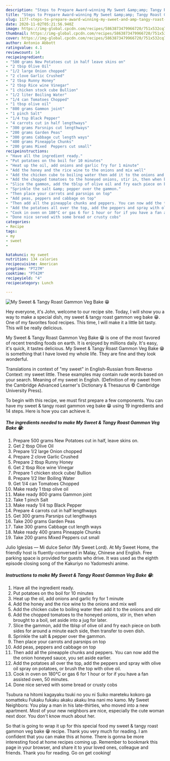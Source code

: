 ```yaml
---
description: "Steps to Prepare Award-winning My Sweet &amp;amp; Tangy Roast Gammon Veg Bake  😁"
title: "Steps to Prepare Award-winning My Sweet &amp;amp; Tangy Roast Gammon Veg Bake  😁"
slug: 1177-steps-to-prepare-award-winning-my-sweet-and-amp-tangy-roast-gammon-veg-bake
date: 2020-11-02T05:21:56.940Z
image: https://img-global.cpcdn.com/recipes/5863873479966720/751x532cq70/my-sweet-tangy-roast-gammon-veg-bake-😁-recipe-main-photo.jpg
thumbnail: https://img-global.cpcdn.com/recipes/5863873479966720/751x532cq70/my-sweet-tangy-roast-gammon-veg-bake-😁-recipe-main-photo.jpg
cover: https://img-global.cpcdn.com/recipes/5863873479966720/751x532cq70/my-sweet-tangy-roast-gammon-veg-bake-😁-recipe-main-photo.jpg
author: Antonio Abbott
ratingvalue: 4.1
reviewcount: 14
recipeingredient:
- "500 grams New Potatoes cut in half leave skins on"
- "2 tbsp Olive Oil"
- "1/2 large Onion chopped"
- "2 clove Garlic Crushed"
- "2 tbsp Runny Honey"
- "2 tbsp Rice wine Vinegar"
- "1 chicken stock cube Bullion"
- "1/2 liter Boiling Water"
- "1/4 can Tomatoes Chopped"
- "1 tbsp olive oil"
- "800 grams Gammon joint"
- "1 pinch Salt"
- "1/4 tsp Black Pepper"
- "4 carrots cut in half lengthways"
- "300 grams Parsnips cut lengthways"
- "200 grams Garden Peas"
- "300 grams Cabbage cut length ways"
- "400 grams Pineapple Chunks"
- "200 grams Mixed  Peppers cut small"
recipeinstructions:
- "Have all the ingredient ready."
- "Put potatoes on tho boil for 10 minutes"
- "Heat up the oil, add onions and garlic fry for 1 minute"
- "Add the honey and the rice wine to the onions and mix well"
- "Add the chicken cube to boiling water then add it to the onions and stir"
- "Add the chopped tomatoes to the honeyed onions, stir in, then when brought to a boil, set aside into a jug for later."
- "Slice the gammon, add the tblsp of olive oil and fry each piece on both sides for around a minute each side, then transfer to oven dish."
- "Sprinkle the salt &amp; pepper over the gammon."
- "Then place your carrots and parsnips on top"
- "Add peas, peppers and cabbage on top"
- "Then add all the pineapple chunks and peppers. You can now add the the onion honeyed sauce, you set aside earlier."
- "Add the potatoes all over the top, add the peppers and spray with olive oil spray on potatoes, or brush the top with olive oil."
- "Cook in oven on 180°C or gas 6 for 1 hour or for if you have a fan assisted oven, 50 minutes."
- "Done nice served with some bread or crusty cobs"
categories:
- Recipe
tags:
- my
- sweet
- 

katakunci: my sweet  
nutrition: 134 calories
recipecuisine: American
preptime: "PT27M"
cooktime: "PT42M"
recipeyield: "4"
recipecategory: Lunch

---
```



![My Sweet &amp; Tangy Roast Gammon Veg Bake  😁](https://img-global.cpcdn.com/recipes/5863873479966720/751x532cq70/my-sweet-tangy-roast-gammon-veg-bake-😁-recipe-main-photo.jpg)

Hey everyone, it's John, welcome to our recipe site. Today, I will show you a way to make a special dish, my sweet &amp; tangy roast gammon veg bake  😁. One of my favorites food recipes. This time, I will make it a little bit tasty. This will be really delicious.

My Sweet &amp; Tangy Roast Gammon Veg Bake  😁 is one of the most favored of recent trending foods on earth. It is enjoyed by millions daily. It's easy, it's quick, it tastes delicious. My Sweet &amp; Tangy Roast Gammon Veg Bake  😁 is something that I have loved my whole life. They are fine and they look wonderful.

Translations in context of &#34;my sweet&#34; in English-Russian from Reverso Context: my sweet little. These examples may contain rude words based on your search. Meaning of my sweet in English. (Definition of my sweet from the Cambridge Advanced Learner&#39;s Dictionary &amp; Thesaurus © Cambridge University Press).


To begin with this recipe, we must first prepare a few components. You can have my sweet &amp; tangy roast gammon veg bake  😁 using 19 ingredients and 14 steps. Here is how you can achieve it.

<!--inarticleads1-->

##### The ingredients needed to make My Sweet &amp; Tangy Roast Gammon Veg Bake  😁:

1. Prepare 500 grams New Potatoes cut in half, leave skins on.
1. Get 2 tbsp Olive Oil
1. Prepare 1/2 large Onion chopped
1. Prepare 2 clove Garlic Crushed
1. Prepare 2 tbsp Runny Honey
1. Get 2 tbsp Rice wine Vinegar
1. Prepare 1 chicken stock cube/ Bullion
1. Prepare 1/2 liter Boiling Water
1. Get 1/4 can Tomatoes Chopped
1. Make ready 1 tbsp olive oil
1. Make ready 800 grams Gammon joint
1. Take 1 pinch Salt
1. Make ready 1/4 tsp Black Pepper
1. Prepare 4 carrots cut in half lengthways
1. Get 300 grams Parsnips cut lengthways
1. Take 200 grams Garden Peas
1. Take 300 grams Cabbage cut length ways
1. Make ready 400 grams Pineapple Chunks
1. Take 200 grams Mixed  Peppers cut small


Julio Iglesias — Mi dulce Señor (My Sweet Lord). At My Sweet Home, the friendly host is fluently-conversed in Malay, Chinese and English. Free parking space is provided for guests who drive. It was used as the eighth episode closing song of the Kakuriyo no Yadomeshi anime. 

<!--inarticleads2-->

##### Instructions to make My Sweet &amp; Tangy Roast Gammon Veg Bake  😁:

1. Have all the ingredient ready.
1. Put potatoes on tho boil for 10 minutes
1. Heat up the oil, add onions and garlic fry for 1 minute
1. Add the honey and the rice wine to the onions and mix well
1. Add the chicken cube to boiling water then add it to the onions and stir
1. Add the chopped tomatoes to the honeyed onions, stir in, then when brought to a boil, set aside into a jug for later.
1. Slice the gammon, add the tblsp of olive oil and fry each piece on both sides for around a minute each side, then transfer to oven dish.
1. Sprinkle the salt &amp; pepper over the gammon.
1. Then place your carrots and parsnips on top
1. Add peas, peppers and cabbage on top
1. Then add all the pineapple chunks and peppers. You can now add the the onion honeyed sauce, you set aside earlier.
1. Add the potatoes all over the top, add the peppers and spray with olive oil spray on potatoes, or brush the top with olive oil.
1. Cook in oven on 180°C or gas 6 for 1 hour or for if you have a fan assisted oven, 50 minutes.
1. Done nice served with some bread or crusty cobs


Tsubura na hitomi kagayaku tsuki no you ni Suiko mareteku kokoro ga somatteku Fukaku fukaku akaku akaku Ima nani mo kamo. My Sweet Neighbors: You play a man in his late-thirties, who moved into a new apartment. Most of your new neighbors are nice, especially the cute woman next door. You don&#39;t know much about her. 

So that is going to wrap it up for this special food my sweet &amp; tangy roast gammon veg bake  😁 recipe. Thank you very much for reading. I am confident that you can make this at home. There is gonna be more interesting food at home recipes coming up. Remember to bookmark this page in your browser, and share it to your loved ones, colleague and friends. Thank you for reading. Go on get cooking!
